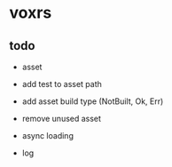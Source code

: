 # voxrs

## todo
- asset
 - add test to asset path 
 - add asset build type (NotBuilt, Ok, Err)
 - remove unused asset
 - async loading

- log